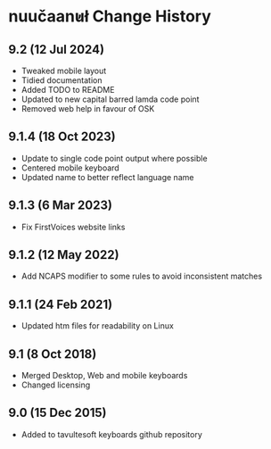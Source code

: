 nuučaan̓uł Change History
============================
9.2 (12 Jul 2024)
-------------------
* Tweaked mobile layout
* Tidied documentation
* Added TODO to README
* Updated to new capital barred lamda code point
* Removed web help in favour of OSK

9.1.4 (18 Oct 2023)
-------------------
* Update to single code point output where possible
* Centered mobile keyboard
* Updated name to better reflect language name

9.1.3 (6 Mar 2023)
-------------------
* Fix FirstVoices website links

9.1.2 (12 May 2022)
-------------------
* Add NCAPS modifier to some rules to avoid inconsistent matches

9.1.1 (24 Feb 2021)
-------------------
* Updated htm files for readability on Linux

9.1 (8 Oct 2018)
-----------------
* Merged Desktop, Web and mobile keyboards
* Changed licensing

9.0 (15 Dec 2015)
-----------------

* Added to tavultesoft keyboards github repository
